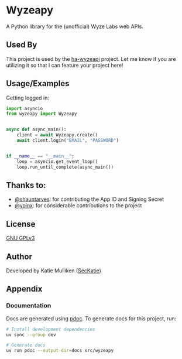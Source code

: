<!--
SPDX-FileCopyrightText: 2021 Mulliken, LLC <katie@mulliken.net>

SPDX-License-Identifier: GPL-3.0-only
-->

# Wyzeapy

A Python library for the (unofficial) Wyze Labs web APIs.

## Used By

This project is used by the [ha-wyzeapi](https://github.com/SecKatie/ha-wyzeapi) project.  Let me know if you are utilizing it so that I can feature your project here!

## Usage/Examples

Getting logged in:

```python
import asyncio
from wyzeapy import Wyzeapy


async def async_main():
    client = await Wyzeapy.create()
    await client.login("EMAIL", "PASSWORD")


if __name__ == "__main__":
    loop = asyncio.get_event_loop()
    loop.run_until_complete(async_main())
```

## Thanks to:

- [@shauntarves](https://github.com/shauntarves): for contributing the App ID and Signing Secret
- [@yoinx](https://github.com/yoinx): for considerable contributions to the project


## License

[GNU GPLv3](https://choosealicense.com/licenses/gpl-3.0/)

## Author

Developed by Katie Mulliken ([SecKatie](https://github.com/SecKatie))

## Appendix

### Documentation

Docs are generated using [pdoc](https://pdoc.dev/). To generate docs for this project, run:

```bash
# Install development dependencies
uv sync --group dev

# Generate docs
uv run pdoc --output-dir=docs src/wyzeapy
```